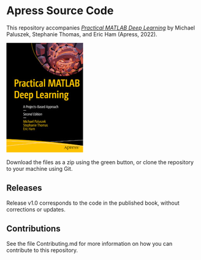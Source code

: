 # Apress Source Code

This repository accompanies [*Practical MATLAB Deep Learning*](https://link.springer.com/book/10.1007/978-1-4842-7912-0) by Michael Paluszek, Stephanie Thomas, and Eric Ham (Apress, 2022).

[comment]: #cover
![Cover image](978-1-4842-7911-3.jpg)

Download the files as a zip using the green button, or clone the repository to your machine using Git.

## Releases

Release v1.0 corresponds to the code in the published book, without corrections or updates.

## Contributions

See the file Contributing.md for more information on how you can contribute to this repository.